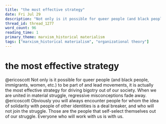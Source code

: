 ```yaml
---
title: "the most effective strategy"
date: Fri Jul 29
description: "Not only is it possible for queer people (and black people, immigrants, women, etc.) to be part of and lead movements, it is actually the most effective..."
thread_id: thread_1277
word_count: 96
reading_time: 1
primary_theme: marxism_historical materialism
tags: ["marxism_historical materialism", "organizational theory"]
---
```


# the most effective strategy

@ericoscott Not only is it possible for queer people (and black people, immigrants, women, etc.) to be part of and lead movements, it is actually the most effective strategy for driving bigotry out of our society. When we are united in material struggle, regressive misconceptions fade away. @ericoscott Obviously you will always encounter people for whom the idea of solidarity with people of other identities is a deal breaker, and who will not join the struggle. Those are the people that self-select themselves out of our struggle. Everyone who will work with us is with us.